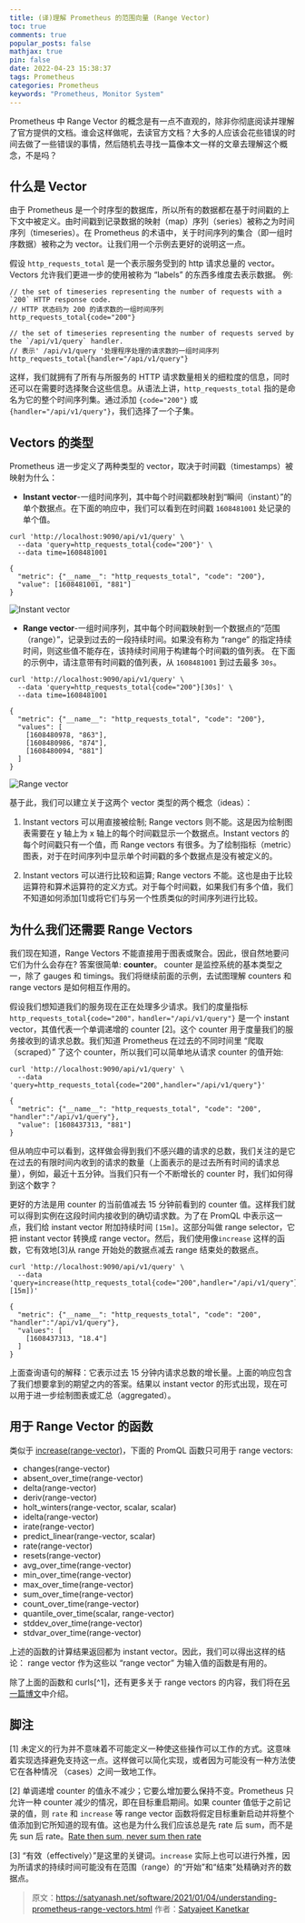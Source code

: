 ```yaml
---
title: (译)理解 Prometheus 的范围向量 (Range Vector)
toc: true
comments: true
popular_posts: false
mathjax: true
pin: false
date: 2022-04-23 15:38:37
tags: Prometheus
categories: Prometheus
keywords: "Prometheus, Monitor System"
---
```


Prometheus 中 Range Vector 的概念是有一点不直观的，除非你彻底阅读并理解了官方提供的文档。谁会这样做呢，去读官方文档？大多的人应该会花些错误的时间去做了一些错误的事情，然后随机去寻找一篇像本文一样的文章去理解这个概念，不是吗？

## 什么是 Vector

由于 Prometheus 是一个时序型的数据库，所以所有的数据都在基于时间戳的上下文中被定义。由时间戳到记录数据的映射（map）序列（series）被称之为时间序列（timeseries）。在 Prometheus 的术语中，关于时间序列的集合（即一组时序数据）被称之为 vector。让我们用一个示例去更好的说明这一点。

假设 `http_requests_total` 是一个表示服务受到的 http 请求总量的 vector。Vectors 允许我们更进一步的使用被称为 “labels” 的东西多维度去表示数据。 例:

```text
// the set of timeseries representing the number of requests with a `200` HTTP response code.
// HTTP 状态码为 200 的请求数的一组时间序列
http_requests_total{code="200"}

// the set of timeseries representing the number of requests served by the `/api/v1/query` handler.
// 表示' /api/v1/query '处理程序处理的请求数的一组时间序列
http_requests_total{handler="/api/v1/query"}
```

这样，我们就拥有了所有与所服务的 HTTP 请求数量相关的细粒度的信息，同时还可以在需要时选择聚合这些信息。从语法上讲，`http_requests_total` 指的是命名为它的整个时间序列集。通过添加 `{code="200"}` 或 `{handler="/api/v1/query"}`，我们选择了一个子集。

## Vectors 的类型

Prometheus 进一步定义了两种类型的 vector，取决于时间戳（timestamps）被映射为什么：

- **Instant vector**-一组时间序列，其中每个时间戳都映射到“瞬间（instant）”的单个数据点。在下面的响应中，我们可以看到在时间戳 `1608481001` 处记录的单个值。

```shell
curl 'http://localhost:9090/api/v1/query' \
  --data 'query=http_requests_total{code="200"}' \
  --data time=1608481001

{
  "metric": {"__name__": "http_requests_total", "code": "200"},
  "value": [1608481001, "881"]
}
```

![Instant vector](https://s1.ax1x.com/2022/04/23/LfAKyD.png)

- **Range vector**-一组时间序列，其中每个时间戳映射到一个数据点的“范围（range）”，记录到过去的一段持续时间。如果没有称为 “range” 的指定持续时间，则这些值不能存在，该持续时间用于构建每个时间戳的值列表。 在下面的示例中，请注意带有时间戳的值列表，从 `1608481001` 到过去最多 `30s`。

```shell
curl 'http://localhost:9090/api/v1/query' \
  --data 'query=http_requests_total{code="200"}[30s]' \
  --data time=1608481001

{
  "metric": {"__name__": "http_requests_total", "code": "200"},
  "values": [
    [1608480978, "863"],
    [1608480986, "874"],
    [1608480094, "881"]
  ]
}
```

![Range vector](https://s1.ax1x.com/2022/04/23/LfEf8P.png)

基于此，我们可以建立关于这两个 vector 类型的两个概念（ideas）：

1. Instant vectors 可以用直接被绘制; Range vectors 则不能。这是因为绘制图表需要在 y 轴上为 x 轴上的每个时间戳显示一个数据点。Instant vectors 的每个时间戳只有一个值，而 Range vectors 有很多。为了绘制指标（metric）图表，对于在时间序列中显示单个时间戳的多个数据点是没有被定义的。

2. Instant vectors 可以进行比较和运算; Range vectors 不能。这也是由于比较运算符和算术运算符的定义方式。对于每个时间戳，如果我们有多个值，我们不知道如何添加[1]或将它们与另一个性质类似的时间序列进行比较。

## 为什么我们还需要 Range Vectors

我们现在知道，Range Vectors 不能直接用于图表或聚合。因此，很自然地要问它们为什么会存在? 答案很简单: **counter**。 counter 是监控系统的基本类型之一，除了 gauges 和 timings。我们将继续前面的示例，去试图理解 counters 和 range vectors 是如何相互作用的。

假设我们想知道我们的服务现在正在处理多少请求。我们的度量指标 `http_requests_total{code="200"，handler="/api/v1/query"}` 是一个 instant vector，其值代表一个单调递增的 counter [2]。这个 counter 用于度量我们的服务接收到的请求总数。我们知道 Prometheus 在过去的不同时间里 “爬取（scraped）” 了这个 counter，所以我们可以简单地从请求 counter 的值开始:

```shell
curl 'http://localhost:9090/api/v1/query' \
  --data 'query=http_requests_total{code="200",handler="/api/v1/query"}'

{
  "metric": {"__name__": "http_requests_total", "code": "200", "handler":"/api/v1/query"},
  "value": [1608437313, "881"]
}
```

但从响应中可以看到，这样做会得到我们不感兴趣的请求的总数，我们关注的是它在过去的有限时间内收到的请求的数量（上面表示的是过去所有时间的请求总量），例如，最近十五分钟。当我们只有一个不断增长的 counter 时，我们如何得到这个数字？

更好的方法是用 counter 的当前值减去 15 分钟前看到的 counter 值。这样我们就可以得到实例在这段时间内接收到的确切请求数。为了在 PromQL 中表示这一点，我们给 instant vector 附加持续时间 `[15m]`。这部分叫做 range selector，它把 instant vector 转换成 range vector。然后，我们使用像`increase` 这样的函数，它有效地[3]从 range 开始处的数据点减去 range 结束处的数据点。

```shell
curl 'http://localhost:9090/api/v1/query' \
  --data 'query=increase(http_requests_total{code="200",handler="/api/v1/query"}[15m])'

{
  "metric": {"__name__": "http_requests_total", "code": "200", "handler":"/api/v1/query"},
  "values": [
    [1608437313, "18.4"]
  ]
}
```

上面查询语句的解释：它表示过去 15 分钟内请求总数的增长量。上面的响应包含了我们想要拿到的期望之内的答案。结果以 instant vector 的形式出现，现在可以用于进一步绘制图表或汇总（aggregated）。

## 用于 Range Vector 的函数

类似于 [increase(range-vector)](https://prometheus.io/docs/prometheus/latest/querying/functions/#increase)，下面的 PromQL 函数只可用于 range vectors:

- changes(range-vector)
- absent_over_time(range-vector)
- delta(range-vector)
- deriv(range-vector)
- holt_winters(range-vector, scalar, scalar)
- idelta(range-vector)
- irate(range-vector)
- predict_linear(range-vector, scalar)
- rate(range-vector)
- resets(range-vector)
- avg_over_time(range-vector)
- min_over_time(range-vector)
- max_over_time(range-vector)
- sum_over_time(range-vector)
- count_over_time(range-vector)
- quantile_over_time(scalar, range-vector)
- stddev_over_time(range-vector)
- stdvar_over_time(range-vector)

上述的函数的计算结果返回都为 instant vector。因此，我们可以得出这样的结论： range vector 作为这些以 “range vector” 为输入值的函数是有用的。

除了上面的函数和 curls[^1]，还有更多关于 range vectors 的内容，我们将在[另一篇博文](https://satyanash.net/software/2021/06/09/charting-range-vectors-prometheus.html)中介绍。

## 脚注

[1] 未定义的行为并不意味着不可能定义一种使这些操作可以工作的方式。这意味着实现选择避免支持这一点。这样做可以简化实现，或者因为可能没有一种方法使它在各种情况 （cases）之间一致地工作。

[2] 单调递增 counter 的值永不减少；它要么增加要么保持不变。Prometheus 只允许一种 counter 减少的情况，即在目标重启期间。如果 counter 值低于之前记录的值，则 `rate` 和 `increase` 等 range vector 函数将假定目标重新启动并将整个值添加到它所知道的现有值。这也是为什么我们应该总是先 rate 后 sum，而不是先 sun 后 rate。[Rate then sum, never sum then rate](https://www.robustperception.io/rate-then-sum-never-sum-then-rate)

[3] “有效（effectively）”是这里的关键词。`increase` 实际上也可以进行外推，因为所请求的持续时间可能没有在范围（range）的“开始”和“结束”处精确对齐的数据点。

> 原文：https://satyanash.net/software/2021/01/04/understanding-prometheus-range-vectors.html
> 作者：[Satyajeet Kanetkar](satyanash)
